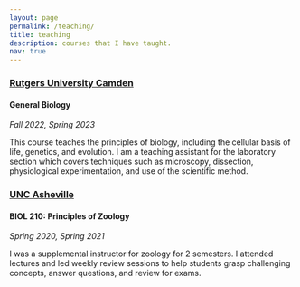 ```yaml
---
layout: page
permalink: /teaching/
title: teaching
description: courses that I have taught.
nav: true
---
```


### [Rutgers University Camden](https://camden.rutgers.edu/)

#### **General Biology**

_Fall 2022, Spring 2023_

This course teaches the principles of biology, including the cellular basis of life, genetics, and evolution. I am a teaching assistant for the laboratory section which covers techniques such as 
microscopy, dissection, physiological experimentation, and use of the scientific method. 

### [UNC Asheville](https://www.unca.edu/)

#### **BIOL 210: Principles of Zoology**

_Spring 2020, Spring 2021_

I was a supplemental instructor for zoology for 2 semesters. I attended lectures and led weekly review sessions to help students grasp challenging concepts, answer questions, and review for exams. 
